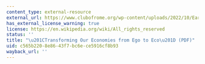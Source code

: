 ```yaml
---
content_type: external-resource
external_url: https://www.clubofrome.org/wp-content/uploads/2022/10/Earth4All_Deep_Dive_Scharmer.pdf
has_external_license_warning: true
license: https://en.wikipedia.org/wiki/All_rights_reserved
status: ''
title: "\u201CTransforming Our Economies from Ego to Eco\u201D (PDF)"
uid: c565b220-8e86-43f7-bc6e-ce5916cf8b93
wayback_url: ''
---
```

